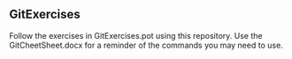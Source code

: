 ## GitExercises

Follow the exercises in GitExercises.pot using this repository. Use the GitCheetSheet.docx for a reminder of the commands you may need to use. 
